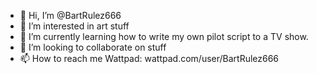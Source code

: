- 👋 Hi, I’m @BartRulez666
- 👀 I’m interested in art stuff
- 🌱 I’m currently learning how to write my own pilot script to a TV show.
- 💞️ I’m looking to collaborate on stuff
- 📫 How to reach me Wattpad: wattpad.com/user/BartRulez666

<!---
BartRulez666/BartRulez666 is a ✨ special ✨ repository because its `README.md` (this file) appears on your GitHub profile.
You can click the Preview link to take a look at your changes.
--->
